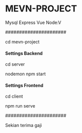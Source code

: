 # MEVN-PROJECT
Mysql Express Vue Node:V



######################


cd mevn-project



#### Settings Backend ####

cd server

nodemon npm start



#### Settings Frontend ####

cd client

npm run serve



######################

Sekian terima gaji
